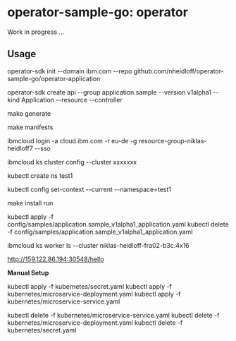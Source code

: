 # operator-sample-go: operator

Work in progress ...

## Usage

operator-sdk init --domain ibm.com --repo github.com/nheidloff/operator-sample-go/operator-application

operator-sdk create api --group application.sample --version v1alpha1 --kind Application --resource --controller

make generate

make manifests

ibmcloud login -a cloud.ibm.com -r eu-de -g resource-group-niklas-heidloff7 --sso

ibmcloud ks cluster config --cluster xxxxxxx

kubectl create ns test1

kubectl config set-context --current --namespace=test1

make install run

kubectl apply -f config/samples/application.sample_v1alpha1_application.yaml
kubectl delete -f config/samples/application.sample_v1alpha1_application.yaml

ibmcloud ks worker ls --cluster niklas-heidloff-fra02-b3c.4x16

http://159.122.86.194:30548/hello

**Manual Setup**

kubectl apply -f kubernetes/secret.yaml
kubectl apply -f kubernetes/microservice-deployment.yaml 
kubectl apply -f kubernetes/microservice-service.yaml

kubectl delete -f kubernetes/microservice-service.yaml
kubectl delete -f kubernetes/microservice-deployment.yaml 
kubectl delete -f kubernetes/secret.yaml


